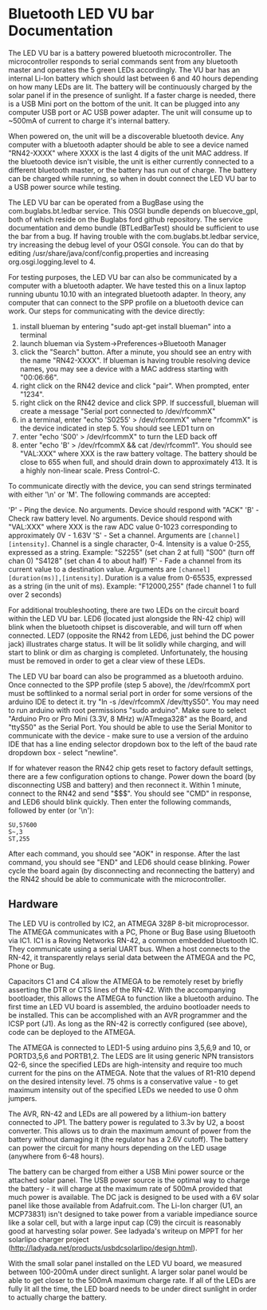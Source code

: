 # Bluetooth LED VU bar Documentation

The LED VU bar is a battery powered bluetooth microcontroller.  The
microcontroller responds to serial commands sent from any bluetooth master and
operates the 5 green LEDs accordingly.  The VU bar has an internal Li-Ion
battery which should last between 6 and 40 hours depending on how many LEDs are
lit.  The battery will be continuously charged by the solar panel if in the
presence of sunlight.  If a faster charge is needed, there is a USB Mini port on
the bottom of the unit.  It can be plugged into any computer USB port or AC USB
power adapter.  The unit will consume up to ~500mA of current to charge it's
internal battery.

When powered on, the unit will be a discoverable bluetooth device.  Any computer
with a bluetooth adapter should be able to see a device named "RN42-XXXX" where
XXXX is the last 4 digits of the unit MAC address.  If the bluetooth device
isn't visible, the unit is either currently connected to a different bluetooth
master, or the battery has run out of charge.  The battery can be charged while
running, so when in doubt connect the LED VU bar to a USB power source while
testing.

The LED VU bar can be operated from a BugBase using the com.buglabs.bt.ledbar
service.  This OSGI bundle depends on bluecove_gpl, both of which reside on the
Buglabs ford github repository.  The service documentation and demo bundle
(BTLedBarTest) should be sufficient to use the bar from a bug.  If having
trouble with the com.buglabs.bt.ledbar service, try increasing the debug level
of your OSGI console.  You can do that by editing
/usr/share/java/conf/config.properties and increasing org.osgi.logging.level to
4.

For testing purposes, the LED VU bar can also be communicated by a computer with
a bluetooth adapter.  We have tested this on a linux laptop running ubuntu 10.10
with an integrated bluetooth adapter.  In theory, any computer that can connect
to the SPP profile on a bluetooth device can work.  Our steps for communicating
with the device directly:

1) install blueman by entering "sudo apt-get install blueman" into a terminal
2) launch blueman via System->Preferences->Bluetooth Manager
3) click the "Search" button.  After a minute, you should see an entry with the
    name "RN42-XXXX".  If blueman is having trouble resolving device names, you
    may see a device with a MAC address starting with "00:06:66".
4) right click on the RN42 device and click "pair".  When prompted, enter
    "1234".
5) right click on the RN42 device and click SPP.  If successfull, blueman will
    create a message "Serial port connected to /dev/rfcommX"
6) in a terminal, enter "echo 'S0255' > /dev/rfcommX" where "rfcommX" is the
    device indicated in step 5.  You should see LED1 turn on
7) enter "echo 'S00' > /dev/rfcommX" to turn the LED back off
8) enter "echo 'B' > /dev/rfcommX && cat /dev/rfcomm1".  You should see
    "VAL:XXX" where XXX is the raw battery voltage.  The battery should be close
    to 655 when full, and should drain down to approximately 413.  It is a
    highly non-linear scale.  Press Control-C.

To communicate directly with the device, you can send strings terminated with
either '\n' or 'M'.  The following commands are accepted:

'P' - Ping the device.  No arguments.  Device should respond with "ACK"
'B' - Check raw battery level.  No arguments.  Device should respond with
    "VAL:XXX" where XXX is the raw ADC value 0-1023 corresponding to
    approximately 0V - 1.63V
'S' - Set a channel.  Arguments are `[channel][intensity]`.  Channel is a single
    character, 0-4.  Intensity is a value 0-255, expressed as a string.
    Example: "S2255" (set chan 2 at full) "S00" (turn off chan 0)  "S4128" (set
    chan 4 to about half)
'F' - Fade a channel from its current value to a destination value.  Arguments
    are `[channel][duration(ms)],[intensity]`.  Duration is a value from
    0-65535, expressed as a string (in the unit of ms).  Example: "F12000,255"
    (fade channel 1 to full over 2 seconds)

For additional troubleshooting, there are two LEDs on the circuit board within
the LED VU bar.  LED6 (located just alongside the RN-42 chip) will blink when
the bluetooth chipset is discoverable, and will turn off when connected.  LED7
(opposite the RN42 from LED6, just behind the DC power jack) illustrates charge
status.  It will be lit solidly while charging, and will start to blink or dim
as charging is completed.  Unfortunately, the housing must be removed in order
to get a clear view of these LEDs.

The LED VU bar board can also be programmed as a bluetooth arduino.  Once
connected to the SPP profile (step 5 above), the /dev/rfcommX port must be
softlinked to a normal serial port in order for some versions of the arduino IDE
to detect it.  try "ln -s /dev/rfcommX /dev/ttyS50".  You may need to run
arduino with root permissions "sudo arduino".  Make sure to select "Arduino Pro
or Pro Mini (3.3V, 8 MHz) w/ATmega328" as the Board, and "ttyS50" as the Serial
Port.  You should be able to use the Serial Monitor to communicate with the
device - make sure to use a version of the arduino IDE that has a line ending
selector dropdown box to the left of the baud rate dropdown box - select
"newline".

If for whatever reason the RN42 chip gets reset to factory default settings,
there are a few configuration options to change.  Power down the board (by
disconnecting USB and battery) and then reconnect it.  Within 1 minute, connect
to the RN42 and send "$$$".  You should see "CMD" in response, and LED6 should
blink quickly.  Then enter the following commands, followed by enter (or '\n'):

    SU,57600
    S~,3
    ST,255

After each command, you should see "AOK" in response.  After the last command,
you should see "END" and LED6 should cease blinking.  Power cycle the board
again (by disconnecting and reconnecting the battery) and the RN42 should be
able to communicate with the microcontroller.

## Hardware

The LED VU is controlled by IC2, an ATMEGA 328P 8-bit microprocessor.  The
ATMEGA communicates with a PC, Phone or Bug Base using Bluetooth via IC1.  IC1
is a Roving Networks RN-42, a common embedded bluetooth IC.  They communicate
using a serial UART bus.  When a host connects to the RN-42, it transparently
relays serial data between the ATMEGA and the PC, Phone or Bug.

Capacitors C1 and C4 allow the ATMEGA to be remotely reset by briefly asserting
the DTR or CTS lines of the RN-42.  With the accompanying bootloader, this
allows the ATMEGA to function like a bluetooth arduino.  The first time an LED
VU board is assembled, the arduino bootloader needs to be installed.  This can
be accomplished with an AVR programmer and the ICSP port (J1).  As long as the
RN-42 is correctly configured (see above), code can be deployed to the ATMEGA.

The ATMEGA is connected to LED1-5 using arduino pins 3,5,6,9 and 10, or
PORTD3,5,6 and PORTB1,2.  The LEDS are lit using generic NPN transistors Q2-6,
since the specified LEDs are high-intensity and require too much current for the
pins on the ATMEGA.  Note that the values of R1-R10 depend on the desired
intensity level.  75 ohms is a conservative value - to get maximum intensity out
of the specified LEDs we needed to use 0 ohm jumpers.

The AVR, RN-42 and LEDs are all powered by a lithium-ion battery connected to
JP1.  The battery power is regulated to 3.3v by U2, a boost converter.  This
allows us to drain the maximum amount of power from the battery without damaging
it (the regulator has a 2.6V cutoff).  The battery can power the circuit for
many hours depending on the LED usage (anywhere from 6-48 hours).

The battery can be charged from either a USB Mini power source or the attached
solar panel.  The USB power source is the optimal way to charge the battery - it
will charge at the maximum rate of 500mA provided that much power is available.
The DC jack is designed to be used with a 6V solar panel like those available
from Adafruit.com.  The Li-Ion charger (U1, an MCP73831) isn't designed to take
power from a variable impediance source like a solar cell, but with a large
input cap (C9) the circuit is reasonably good at harvesting solar power.  See
ladyada's writeup on MPPT for her solarlipo charger project
(http://ladyada.net/products/usbdcsolarlipo/design.html).

With the small solar panel installed on the LED VU board, we measured between
100-200mA under direct sunlight.  A larger solar panel would be able to get
closer to the 500mA maximum charge rate.  If all of the LEDs are fully lit all
the time, the LED board needs to be under direct sunlight in order to actually
charge the battery.

